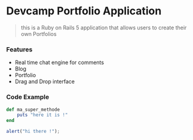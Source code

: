 # Devcamp Portfolio Application

> this is a Ruby on Rails 5 application that allows users to create their own Portfolios

### Features 

- Real time chat engine for comments
- Blog 
- Portfolio
- Drag and Drop interface 

### Code Example

```ruby
def ma_super_methode
    puts "here it is !"
end
```

```javascript
alert("hi there !"); 
```